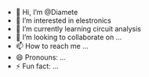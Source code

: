 - 👋 Hi, I’m @Diamete
- 👀 I’m interested in elestronics
- 🌱 I’m currently learning  circuit analysis
- 💞️ I’m looking to collaborate on ...
- 📫 How to reach me ...
- 😄 Pronouns: ...
- ⚡ Fun fact: ...

<!---
Diamete/Diamete is a ✨ special ✨ repository because its `README.md` (this file) appears on your GitHub profile.
You can click the Preview link to take a look at your changes.
--->
